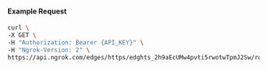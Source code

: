 <!-- Code generated for API Clients. DO NOT EDIT. -->

#### Example Request

```bash
curl \
-X GET \
-H "Authorization: Bearer {API_KEY}" \
-H "Ngrok-Version: 2" \
https://api.ngrok.com/edges/https/edghts_2h9aEcUMw4pvti5rwotwTpmJ2Sw/routes/edghtsrt_2h9aEgaTgbZJgmmYc6wGj6m1WK5/ip_restriction
```
